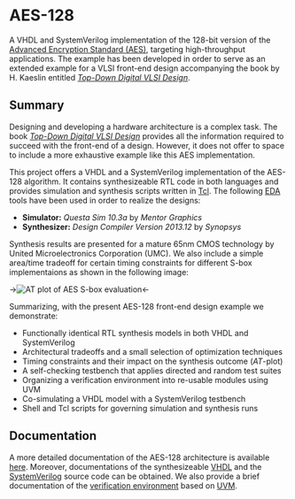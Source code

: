 AES-128
=======

A VHDL and SystemVerilog implementation of the 128-bit version of the [Advanced
Encryption Standard
(AES)](http://csrc.nist.gov/publications/fips/fips197/fips-197.pdf), targeting
high-throughput applications. The example has been developed in order to serve
as an extended example for a VLSI front-end design accompanying the book by
H. Kaeslin entitled [*Top-Down Digital VLSI
Design*](http://store.elsevier.com/product.jsp?isbn=9780128007303).

Summary
-------

Designing and developing a hardware architecture is a complex task. The book [*Top-Down Digital VLSI
Design*](http://store.elsevier.com/product.jsp?isbn=9780128007303) provides all
the information required to succeed with the front-end of a design. However, it
does not offer to space to include a more exhaustive example like this AES
implementation.

This project offers a VHDL and a SystemVerilog implementation of the AES-128
algorithm. It contains synthesizeable RTL code in both languages and provides
simulation and synthesis scripts written in [Tcl](http://www.tcl.tk/). The following
[EDA](https://en.wikipedia.org/wiki/Electronic_design_automation) tools have
been used in order to realize the designs:

- **Simulator:** *Questa Sim 10.3a* by *Mentor Graphics*
- **Synthesizer:** *Design Compiler Version 2013.12* by *Synopsys*

Synthesis results are presented for a mature 65nm CMOS technology by United
Microelectronics Corporation (UMC). We also include a simple area/time tradeoff
for certain timing constraints for different S-box implementaions as shown in
the following image:

->![AT plot of AES S-box evaluation](https://github.com/mbgh/aes128-hdl/blob/master/at_plot_sbox_eval.png)<-

Summarizing, with the present AES-128 front-end design example we demonstrate:

- Functionally identical RTL synthesis models in both VHDL and SystemVerilog
- Architectural tradeoffs and a small selection of optimization techniques
- Timing constraints and their impact on the synthesis outcome (*AT*-plot)
- A self-checking testbench that applies directed and random test suites
- Organizing a verification environment into re-usable modules using UVM
- Co-simulating a VHDL model with a SystemVerilog testbench
- Shell and Tcl scripts for governing simulation and synthesis runs


Documentation
-------------

A more detailed documentation of the AES-128 architecture is available
[here](https://github.com/mbgh/aes128-hdl/blob/master/doc/doc/aes128-doc.pdf). Moreover,
documentations of the synthesizeable [VHDL](http://blabla) and the
[SystemVerilog](http://blabla) source code can be obtained. We also provide a
brief documentation of the [verification environment](http://blabla) based on
[UVM](https://en.wikipedia.org/wiki/Universal_Verification_Methodology).

